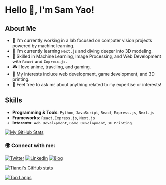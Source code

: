 # Hello 👋, I'm Sam Yao!

## About Me

- 🔭 I'm currently working in a lab focused on computer vision projects powered by machine learning.
- 🌱 I'm currently learning `Next.js` and diving deeper into 3D modeling.
- 💼 Skilled in Machine Learning, Image Processing, and Web Development with `React` and `Express.js`.
- 🎮 I love anime, traveling, and gaming.
- 🎨 My interests include web development, game development, and 3D printing.
- 💬 Feel free to ask me about anything related to my expertise or interests!

## Skills

- **Programming & Tools**: `Python`, `JavaScript`, `React`, `Express.js`, `Next.js`
- **Frameworks**: `React`, `Express.js`, `Next.js`
- **Interests**: `Web Development`, `Game Development`, `3D Printing`

[![My GitHub Stats](https://github-readme-stats.vercel.app/api?username=YourGitHubUsername&show_icons=true)](https://github.com/YourGitHubUsername)

### 🌍 Connect with me:

[![Twitter](https://img.shields.io/badge/-Twitter-1DA1F2?style=flat&logo=Twitter&logoColor=white)](your-twitter-link)
[![LinkedIn](https://img.shields.io/badge/-LinkedIn-0077B5?style=flat&logo=LinkedIn&logoColor=white)](your-linkedin-link)
[![Blog](https://img.shields.io/badge/-Blog-FF5722?style=flat&logo=Blogger&logoColor=white)](link-to-your-blog-or-other-site)


[![Tianqi's GitHub stats](https://github-readme-stats.vercel.app/api?username=Tianqi-Yao&show_icons=true&theme=react)](https://github.com/Tianqi-Yao)

[![Top Langs](https://github-readme-stats.vercel.app/api/top-langs/?username=Tianqi-Yao&layout=compact&theme=react)](https://github.com/Tianqi-Yao)
<!--
**Tianqi-Yao/Tianqi-Yao** is a ✨ _special_ ✨ repository because its `README.md` (this file) appears on your GitHub profile.

Here are some ideas to get you started:

- 🔭 I’m currently working on ...
- 🌱 I’m currently learning ...
- 👯 I’m looking to collaborate on ...
- 🤔 I’m looking for help with ...
- 💬 Ask me about ...
- 📫 How to reach me: ...
- 😄 Pronouns: ...
- ⚡ Fun fact: ...
-->

